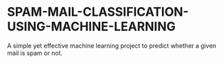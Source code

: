 # SPAM-MAIL-CLASSIFICATION-USING-MACHINE-LEARNING
A simple yet effective machine learning project to predict whether a given mail is spam or not.
